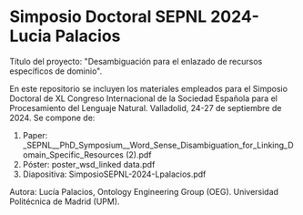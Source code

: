 # Simposio Doctoral SEPNL 2024-Lucia Palacios
Título del proyecto: "Desambiguación para el enlazado de recursos específicos de dominio".

En este repositorio se incluyen los materiales empleados para el Simposio Doctoral de XL Congreso Internacional de la Sociedad Española para el Procesamiento del Lenguaje Natural. Valladolid, 24-27 de septiembre de 2024. Se compone de:
1. Paper: _SEPNL__PhD_Symposium__Word_Sense_Disambiguation_for_Linking_Domain_Specific_Resources (2).pdf
2. Póster: poster_wsd_linked data.pdf
3. Diapositiva: SimposioSEPNL-2024-Lpalacios.pdf

Autora: Lucía Palacios, Ontology Engineering Group (OEG). Universidad Politécnica de Madrid (UPM). 
